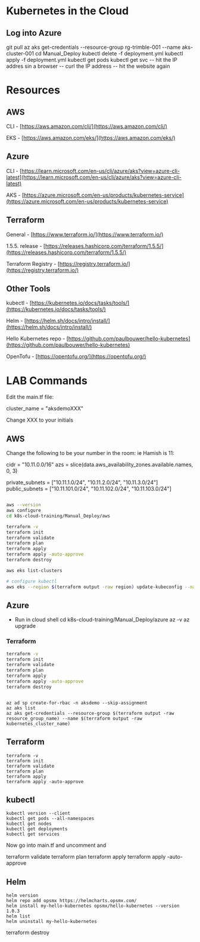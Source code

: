 # Kubernetes in the Cloud

## Log into Azure

git pull
az aks get-credentials --resource-group rg-trimble-001 --name aks-cluster-001
cd Manual_Deploy
kubectl delete -f deployment.yml
kubectl apply -f deployment.yml
kubectl get pods
kubectl get svc
-- hit the IP addres sin a browser
-- curl the IP address
-- hit the website again

# Resources

## AWS

CLI - [https://aws.amazon.com/cli/](https://aws.amazon.com/cli/)

EKS - [https://aws.amazon.com/eks/](https://aws.amazon.com/eks/)

## Azure

CLI - [https://learn.microsoft.com/en-us/cli/azure/aks?view=azure-cli-latest](https://learn.microsoft.com/en-us/cli/azure/aks?view=azure-cli-latest)

AKS - [https://azure.microsoft.com/en-us/products/kubernetes-service](https://azure.microsoft.com/en-us/products/kubernetes-service)


## Terraform

General - [https://www.terraform.io/](https://www.terraform.io/)

1.5.5. release - [https://releases.hashicorp.com/terraform/1.5.5/](https://releases.hashicorp.com/terraform/1.5.5/)

Terraform Registry - [https://registry.terraform.io/](https://registry.terraform.io/)

## Other Tools

kubectl - [https://kubernetes.io/docs/tasks/tools/](https://kubernetes.io/docs/tasks/tools/)

Helm - [https://helm.sh/docs/intro/install/](https://helm.sh/docs/intro/install/)

Hello Kubernetes repo - [https://github.com/paulbouwer/hello-kubernetes](https://github.com/paulbouwer/hello-kubernetes)

OpenTofu - [https://opentofu.org/](https://opentofu.org/)

# LAB Commands

Edit the main.tf file:

cluster_name = "aksdemoXXX"

Change XXX to your initials

## AWS

Change the following to be your number in the room:  ie Hamish is 11:

  cidr = "10.11.0.0/16"
  azs  = slice(data.aws_availability_zones.available.names, 0, 3)

  private_subnets = ["10.11.1.0/24", "10.11.2.0/24", "10.11.3.0/24"]
  public_subnets  = ["10.11.101.0/24", "10.11.102.0/24", "10.11.103.0/24"]


``` bash

aws --version
aws configure
cd k8s-cloud-training/Manual_Deploy/aws

terraform -v
terraform init
terraform validate
terraform plan
terraform apply
terraform apply -auto-approve
terraform destroy

aws eks list-clusters

# configure kubectl
aws eks --region $(terraform output -raw region) update-kubeconfig --name $(terraform output -raw cluster_name)
```

## Azure

- Run in cloud shell
cd k8s-cloud-training/Manual_Deploy/azure
az -v
az upgrade

### Terraform

``` bash
terraform -v
terraform init
terraform validate
terraform plan
terraform apply
terraform apply -auto-approve
terraform destroy
```

```

az ad sp create-for-rbac -n aksdemo --skip-assignment
az aks list
az aks get-credentials --resource-group $(terraform output -raw resource_group_name) --name $(terraform output -raw kubernetes_cluster_name)
```

## Terraform

```
terraform -v
terraform init
terraform validate
terraform plan
terraform apply
terraform apply -auto-approve
```

## kubectl

```
kubectl version --client
kubectl get pods --all-namespaces
kubectl get nodes
kubectl get deployments
kubectl get services
```

Now go into main.tf and uncomment and 

terraform validate
terraform plan
terraform apply
terraform apply -auto-approve

## Helm

```
helm version
helm repo add opsmx https://helmcharts.opsmx.com/
helm install my-hello-kubernetes opsmx/hello-kubernetes --version 1.0.3
helm list
helm uninstall my-hello-kubernetes
```

terraform destroy